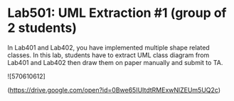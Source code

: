 ﻿# Lab501: UML Extraction #1 (group of 2 students)

In Lab401 and Lab402, you have implemented multiple shape related classes.
In this lab, students have to extract UML class diagram from Lab401 and Lab402 
then draw them on paper manually and submit to TA.

![570610612] 

(https://drive.google.com/open?id=0Bwe65IUItdtRMExwNlZEUm5UQ2c)
